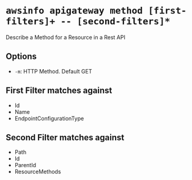 # `awsinfo apigateway method [first-filters]+ -- [second-filters]*`

Describe a Method for a Resource in a Rest API

## Options

* `-m`: HTTP Method. Default GET

## First Filter matches against

* Id
* Name
* EndpointConfigurationType

## Second Filter matches against

* Path
* Id
* ParentId
* ResourceMethods